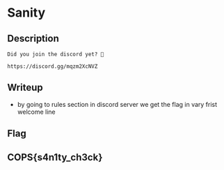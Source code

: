 
# Sanity 

## Description

```
Did you join the discord yet? 👀

https://discord.gg/mqzm2XcNVZ

```

## Writeup

- by going to rules section in discord server we get the flag in vary frist welcome line

## Flag

## COPS{s4n1ty_ch3ck}
